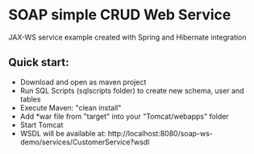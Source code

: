 # SOAP simple CRUD Web Service
JAX-WS service example created with Spring and Hibernate integration

## Quick start:
* Download and open as maven project
* Run SQL Scripts (sqlscripts folder) to create new schema, user and tables
* Execute Maven: "clean install"
* Add *war file from "target" into your "Tomcat/webapps" folder
* Start Tomcat
* WSDL will be available at: http://localhost:8080/soap-ws-demo/services/CustomerService?wsdl
